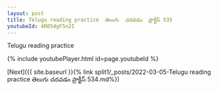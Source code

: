 ```yaml
---
layout: post
title: Telugu reading practice  తెలుగు  చదవడం  ప్రాక్టీస్ 535
youtubeId: 4R054gF5n2I
---
```

 
 
Telugu reading practice
 
 
 
 
 


{% include youtubePlayer.html id=page.youtubeId %}
 
[Next]({{ site.baseurl }}{% link  split1/_posts/2022-03-05-Telugu reading practice  తెలుగు  చదవడం  ప్రాక్టీస్ 534.md%})
 
